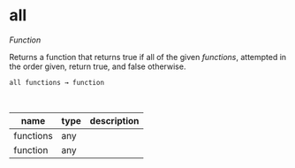 # all

_Function_

Returns a function that returns true if all of the given _functions_, attempted in the order given, return true, and false otherwise.

<pre><code>all functions &rarr; function</code></pre>
<br>

| name | type | description |
|------|------|-------------|
|functions|any||
|function|any||


